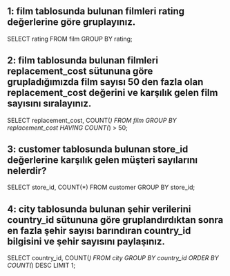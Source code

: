 ## 1: film tablosunda bulunan filmleri rating değerlerine göre gruplayınız.
SELECT rating FROM film GROUP BY rating;

## 2: film tablosunda bulunan filmleri replacement_cost sütununa göre grupladığımızda film sayısı 50 den fazla olan replacement_cost değerini ve karşılık gelen film sayısını sıralayınız.
SELECT replacement_cost, COUNT(*) FROM film GROUP BY replacement_cost HAVING COUNT(*) > 50;

## 3: customer tablosunda bulunan store_id değerlerine karşılık gelen müşteri sayılarını nelerdir?
SELECT store_id, COUNT(*) FROM customer GROUP BY store_id;

## 4: city tablosunda bulunan şehir verilerini country_id sütununa göre gruplandırdıktan sonra en fazla şehir sayısı barındıran country_id bilgisini ve şehir sayısını paylaşınız.
SELECT country_id, COUNT(*) FROM city GROUP BY country_id ORDER BY COUNT(*) DESC LIMIT 1;
